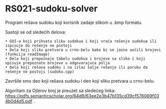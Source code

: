 # RS021-sudoku-solver
Program rešava sudoku koji korisnik zadaje slikom u .bmp formatu.

Sastoji se od sledećih delova:

    • GUI-a koji prihvata sliku sudokua i koji vraća rešenje sudokua ili ispisuje da rešenje ne postoji
    • Dela koji sliku pretvara u crno-belu kako bi se jasno uočili brojevi (funkcija readImage)
    • Dela koji prepoznaje tabelu sudokua i brojeve sa slike i koji upisuje prepoznate brojeve u odgovarajuća polja
    • Dela koji rešava sudoku i na izlaz šalje rešenje ili poruku da rešenje ne postoji (sudoku.cpp)
    
Završile smo deo koji rešava sudoku i deo koji sliku pretvara u crno-belu.

Algoritam za Ojlerov broj je preuzet sa sledećeg linka: https://pdfs.semanticscholar.org/64d9/63ee2e3b47b135cd39cf576069f034b0d4d5.pdf .

